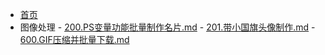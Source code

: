 - [首页](/首页.md)
- 图像处理
		- [200.PS变量功能批量制作名片.md](/新媒体/图像处理/200.PS变量功能批量制作名片.md)
		- [201.带小国旗头像制作.md](/新媒体/图像处理/201.带小国旗头像制作.md)
		- [600.GIF压缩并批量下载.md](/新媒体/图像处理/600.GIF压缩并批量下载.md)
